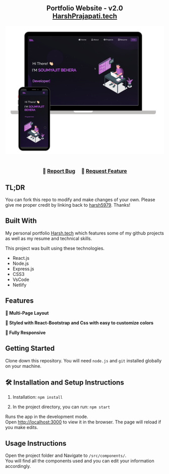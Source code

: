 <h2 align="center">
  Portfolio Website - v2.0<br/>
  <a href="https://harsh07-portfolio.netlify.app/ " target="_blank">HarshPrajapati.tech</a>
</h2>
<div align="center">
  <img alt="Demo" src="./Images/readme-img1.png" />
</div>

<br/>

<center>


</center>

<h3 align="center">
    🔹
    <a href="https://github.com/harsh5979/Portfolio/issues">Report Bug</a> &nbsp; &nbsp;
    🔹
    <a href="https://github.com/harsh5979/Portfolio/issues">Request Feature</a>
</h3>

## TL;DR

You can fork this repo to modify and make changes of your own. Please give me proper credit by linking back to [harsh5979](https://github.com/harsh5979/Portfolio). Thanks!

## Built With

My personal portfolio <a href="https://harsh07-portfolio.netlify.app/" target="_blank">Harsh.tech</a> which features some of my github projects as well as my resume and technical skills.<br/>

This project was built using these technologies.

- React.js
- Node.js
- Express.js
- CSS3
- VsCode
- Netlify

## Features

**📖 Multi-Page Layout**

**🎨 Styled with React-Bootstrap and Css with easy to customize colors**

**📱 Fully Responsive**

## Getting Started

Clone down this repository. You will need `node.js` and `git` installed globally on your machine.

## 🛠 Installation and Setup Instructions

1. Installation: `npm install`

2. In the project directory, you can run: `npm start`

Runs the app in the development mode.\
Open [http://localhost:3000](http://localhost:3000) to view it in the browser.
The page will reload if you make edits.

## Usage Instructions

Open the project folder and Navigate to `/src/components/`. <br/>
You will find all the components used and you can edit your information accordingly.

